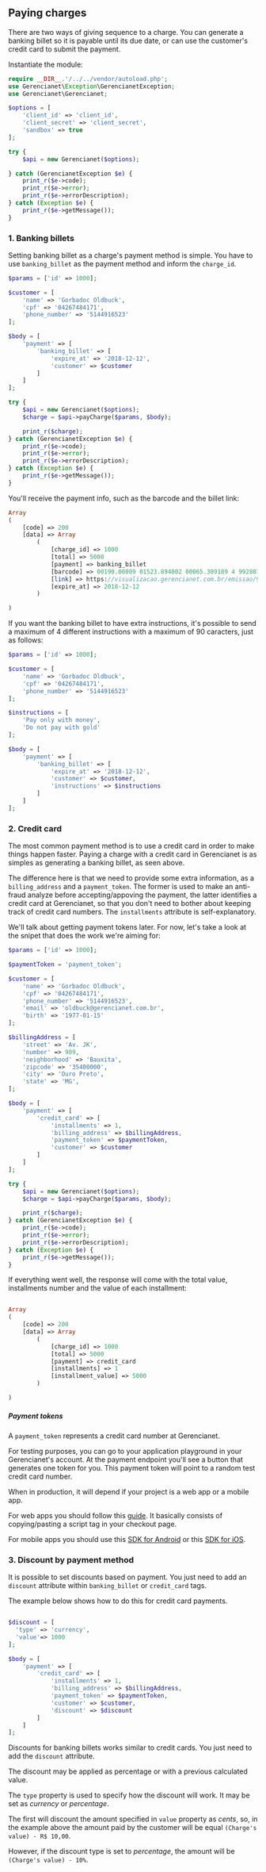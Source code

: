 ## Paying charges

There are two ways of giving sequence to a charge. You can generate a banking billet so it is payable until its due date, or can use the customer's credit card to submit the payment.

Instantiate the module:

```php
require __DIR__.'/../../vendor/autoload.php';
use Gerencianet\Exception\GerencianetException;
use Gerencianet\Gerencianet;

$options = [
    'client_id' => 'client_id',
    'client_secret' => 'client_secret',
    'sandbox' => true
];

try {
    $api = new Gerencianet($options);

} catch (GerencianetException $e) {
    print_r($e->code);
    print_r($e->error);
    print_r($e->errorDescription);
} catch (Exception $e) {
    print_r($e->getMessage());
}
```

### 1. Banking billets

Setting banking billet as a charge's payment method is simple. You have to use `banking_billet` as the payment method and inform the `charge_id`.

```php
$params = ['id' => 1000];

$customer = [
    'name' => 'Gorbadoc Oldbuck',
    'cpf' => '04267484171',
    'phone_number' => '5144916523'
];

$body = [
    'payment' => [
        'banking_billet' => [
            'expire_at' => '2018-12-12',
            'customer' => $customer
        ]
    ]
];

try {
    $api = new Gerencianet($options);
    $charge = $api->payCharge($params, $body);

    print_r($charge);
} catch (GerencianetException $e) {
    print_r($e->code);
    print_r($e->error);
    print_r($e->errorDescription);
} catch (Exception $e) {
    print_r($e->getMessage());
}

```

You'll receive the payment info, such as the barcode and the billet link:

```php
Array
(
    [code] => 200
    [data] => Array
        (
            [charge_id] => 1000
            [total] => 5000
            [payment] => banking_billet
            [barcode] => 00190.00009 01523.894002 00065.309189 4 99280123005000
            [link] => https://visualizacao.gerencianet.com.br/emissao/99999_2578_ENASER3/A4XB-99999-65309-NEMDO2
            [expire_at] => 2018-12-12
        )

)
```

If you want the banking billet to have extra instructions, it's possible to send a maximum of 4 different instructions with a maximum of 90 caracters, just as follows:

```php
$params = ['id' => 1000];

$customer = [
    'name' => 'Gorbadoc Oldbuck',
    'cpf' => '04267484171',
    'phone_number' => '5144916523'
];

$instructions = [
    'Pay only with money',
    'Do not pay with gold'
];

$body = [
    'payment' => [
        'banking_billet' => [
            'expire_at' => '2018-12-12',
            'customer' => $customer,
            'instructions' => $instructions
        ]
    ]
];

```

### 2. Credit card

The most common payment method is to use a credit card in order to make things happen faster. Paying a charge with a credit card in Gerencianet is as simples as generating a banking billet, as seen above.

The difference here is that we need to provide some extra information, as a `billing_address` and a `payment_token`. The former is used to make an anti-fraud analyze before accepting/appoving the payment, the latter identifies a credit card at Gerencianet, so that you don't need to bother about keeping track of credit card numbers. The `installments` attribute is self-explanatory.

We'll talk about getting payment tokens later. For now, let's take a look at the snipet that does the work we're aiming for:

```php
$params = ['id' => 1000];

$paymentToken = 'payment_token';

$customer = [
    'name' => 'Gorbadoc Oldbuck',
    'cpf' => '04267484171',
    'phone_number' => '5144916523',
    'email' => 'oldbuck@gerencianet.com.br',
    'birth' => '1977-01-15'
];

$billingAddress = [
    'street' => 'Av. JK',
    'number' => 909,
    'neighborhood' => 'Bauxita',
    'zipcode' => '35400000',
    'city' => 'Ouro Preto',
    'state' => 'MG',
];

$body = [
    'payment' => [
        'credit_card' => [
            'installments' => 1,
            'billing_address' => $billingAddress,
            'payment_token' => $paymentToken,
            'customer' => $customer
        ]
    ]
];

try {
    $api = new Gerencianet($options);
    $charge = $api->payCharge($params, $body);

    print_r($charge);
} catch (GerencianetException $e) {
    print_r($e->code);
    print_r($e->error);
    print_r($e->errorDescription);
} catch (Exception $e) {
    print_r($e->getMessage());
}

```

If everything went well, the response will come with the total value, installments number and the value of each installment:

```php

Array
(
    [code] => 200
    [data] => Array
        (
            [charge_id] => 1000
            [total] => 5000
            [payment] => credit_card
            [installments] => 1
            [installment_value] => 5000
        )

)

```

##### Payment tokens

A `payment_token` represents a credit card number at Gerencianet.

For testing purposes, you can go to your application playground in your Gerencianet's account. At the payment endpoint you'll see a button that generates one token for you. This payment token will point to a random test credit card number.

When in production, it will depend if your project is a web app or a mobile app.

For web apps you should follow this [guide](https://docs.gerencianet.com.br/#!/charges/checkout/card). It basically consists of copying/pasting a script tag in your checkout page.

For mobile apps you should use this [SDK for Android](https://github.com/gerencianet/gn-api-sdk-android) or this [SDK for iOS](https://github.com/gerencianet/gn-api-sdk-ios).

### 3. Discount by payment method

It is possible to set discounts based on payment. You just need to add an `discount` attribute within `banking_billet` or `credit_card` tags.

The example below shows how to do this for credit card payments.

```php

$discount = [
  'type' => 'currency',
  'value'=> 1000
];

$body = [
    'payment' => [
        'credit_card' => [
            'installments' => 1,
            'billing_address' => $billingAddress,
            'payment_token' => $paymentToken,
            'customer' => $customer,
            'discount' => $discount
        ]
    ]
];

```
Discounts for banking billets works similar to credit cards. You just need to add the `discount` attribute.

The discount may be applied as percentage or with a previous calculated value.

The `type` property is used to specify how the discount will work. It may be set as *currency* or *percentage*.

The first will discount the amount specified in `value` property as *cents*, so, in the example above the amount paid by the customer will be equal `(Charge's value) - R$ 10,00`.

However, if the discount type is set to *percentage*, the amount will be `(Charge's value) - 10%`.
